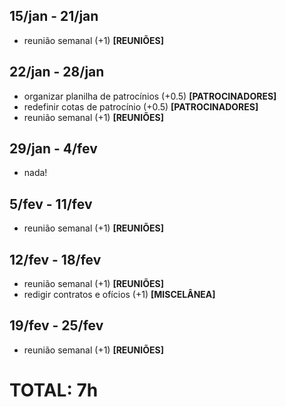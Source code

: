 ## 15/jan - 21/jan
- reunião semanal (+1) **[REUNIÕES]**

## 22/jan - 28/jan
- organizar planilha de patrocínios (+0.5) **[PATROCINADORES]**
- redefinir cotas de patrocínio (+0.5) **[PATROCINADORES]**
- reunião semanal (+1) **[REUNIÕES]**

## 29/jan - 4/fev
- nada!

## 5/fev - 11/fev
- reunião semanal (+1) **[REUNIÕES]**

## 12/fev - 18/fev
- reunião semanal (+1) **[REUNIÕES]**
- redigir contratos e ofícios (+1) **[MISCELÂNEA]**

## 19/fev - 25/fev

- reunião semanal (+1) **[REUNIÕES]**

# TOTAL: 7h
